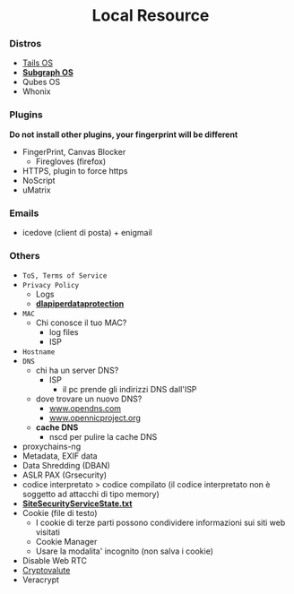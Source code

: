 <h1 align="center">Local Resource</h1>

### Distros
- [Tails OS](https://tails.boum.org/)
- [**Subgraph OS**](https://subgraph.com/)
- Qubes OS
- Whonix

### Plugins

**Do not install other plugins, your fingerprint will be different**

- FingerPrint, Canvas Blocker 
    - Firegloves (firefox)
- HTTPS, plugin to force https
- NoScript
- uMatrix

### Emails

- icedove (client di posta) + enigmail

### Others

- ```ToS, Terms of Service```
- ```Privacy Policy```
  - Logs
  - [**dlapiperdataprotection**](https://www.dlapiperdataprotection.com/)
- ```MAC```
  - Chi conosce il tuo MAC?
    - log files
    - ISP
- ```Hostname```
- ```DNS```
  - chi ha un server DNS?
    - ISP
      - il pc prende gli indirizzi DNS dall'ISP
  - dove trovare un nuovo DNS?
    - www.opendns.com
    - www.opennicproject.org
  - **cache DNS**
    - nscd per pulire la cache DNS
- proxychains-ng
- Metadata, EXIF data
- Data Shredding (DBAN)
- ASLR PAX (Grsecurity)
- codice interpretato > codice compilato (il codice interpretato non è soggetto ad attacchi di tipo memory)
- [**SiteSecurityServiceState.txt**](http://forums.mozillazine.org/viewtopic.php?f=23&t=2919581)
- Cookie (file di testo)
    - I cookie di terze parti possono condividere informazioni sui siti web visitati
    - Cookie Manager
    - Usare la modalita' incognito (non salva i cookie)
- Disable Web RTC
- [Cryptovalute](https://github.com/Jakkins/AnonProj/blob/master/Cryptovalute.md)
- Veracrypt
























